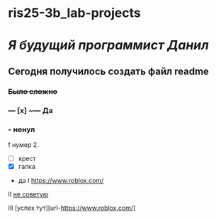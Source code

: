 # ris25-3b_lab-projects
# *Я будущий программист Данил*

## Сегодня получилось создать файл readme ##
###
### **~~Было сложно~~**

### — [x] ~— Да
### - ненул

f нумер
2. 
- [ ]  крест
- [x] галка
* да
I <https://www.roblox.com/>

II [не советую](url "https://www.roblox.com/")

III [успех тут][url-https://www.roblox.com/]
